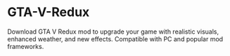 # GTA-V-Redux
Download GTA V Redux mod to upgrade your game with realistic visuals, enhanced weather, and new effects. Compatible with PC and popular mod frameworks.
